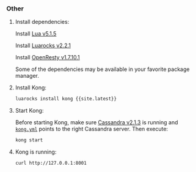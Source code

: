 ### Other

1. Install dependencies:

    Install [Lua v5.1.5](http://www.lua.org/versions.html#5.1)

    Install [Luarocks v2.2.1](http://luarocks.org)

    Install [OpenResty v1.7.10.1](http://openresty.com/)

    Some of the dependencies may be available in your favorite package manager.

2. Install Kong:

    ```bash
    luarocks install kong {{site.latest}}
    ```

3. Start Kong:

    Before starting Kong, make sure [Cassandra v2.1.3](http://cassandra.apache.org/) is running and [`kong.yml`](/docs/getting-started/configuration/) points to the right Cassandra server. Then execute:

    ```bash
    kong start
    ```

4. Kong is running:

    ```bash
    curl http://127.0.0.1:8001
    ```

